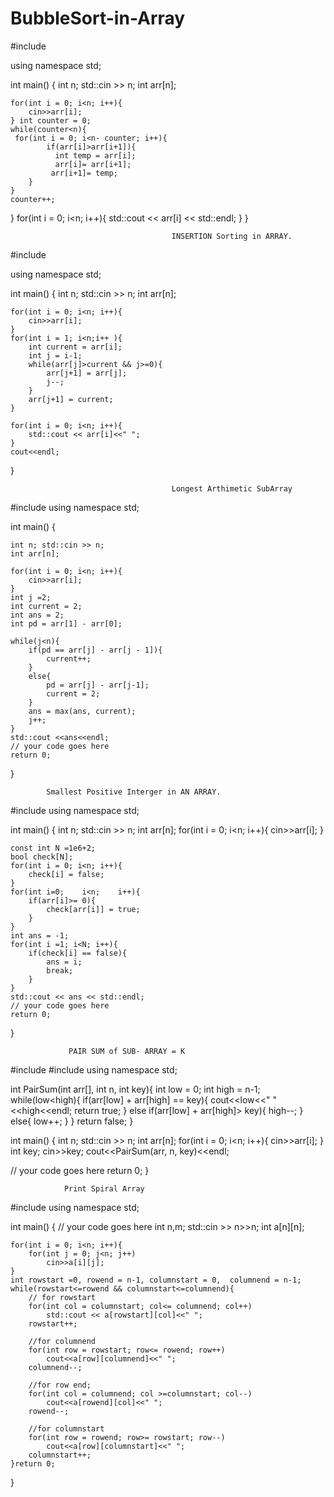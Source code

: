 # BubbleSort-in-Array

#include <iostream>

using namespace std;


int main() {
    int n; std::cin >> n;
    int arr[n];
    
    for(int i = 0; i<n; i++){
        cin>>arr[i];
    } int counter = 0;
	while(counter<n){
   	 for(int i = 0; i<n- counter; i++){
        	if(arr[i]>arr[i+1]){
          	  int temp = arr[i];
          	  arr[i]= arr[i+1];
           	 arr[i+1]= temp;
        }
    }
    counter++;
}
	for(int i = 0; i<n; i++){
        std::cout << arr[i] << std::endl;
    }
}

                                        INSERTION Sorting in ARRAY.
                                        
                                        
 #include <iostream>

using namespace std;
    
int main() {
    int n; std::cin >> n;
    int arr[n];
    
    for(int i = 0; i<n; i++){
        cin>>arr[i];
    }
    for(int i = 1; i<n;i++ ){
        int current = arr[i];
        int j = i-1;
        while(arr[j]>current && j>=0){
            arr[j+1] = arr[j];
            j--;
        }
        arr[j+1] = current;
    }
     
    for(int i = 0; i<n; i++){
        std::cout << arr[i]<<" ";
    }
    cout<<endl;
}

                                        
                                
                                        Longest Arthimetic SubArray 
               
#include <iostream>
using namespace std;

int main() {
    
    int n; std::cin >> n;
    int arr[n];
    
    for(int i = 0; i<n; i++){
        cin>>arr[i];
    }
    int j =2;
    int current = 2;
    int ans = 2;
    int pd = arr[1] - arr[0];
    
    while(j<n){
        if(pd == arr[j] - arr[j - 1]){
            current++;
        }
        else{
            pd = arr[j] - arr[j-1];
            current = 2;
        }
        ans = max(ans, current);
        j++;
    }
    std::cout <<ans<<endl;
	// your code goes here
	return 0;
}

			Smallest Positive Interger in AN ARRAY.
			  
#include <iostream>
using namespace std;

int main() {
    int n; std::cin >> n;
    int arr[n];
    for(int i = 0; i<n; i++){
        cin>>arr[i];
    }
    
    const int N =1e6+2;
    bool check[N];
    for(int i = 0; i<n; i++){
        check[i] = false;
    }
    for(int i=0;    i<n;    i++){
        if(arr[i]>= 0){
            check[arr[i]] = true;
        }
    }
    int ans = -1;
    for(int i =1; i<N; i++){
        if(check[i] == false){
            ans = i;
            break;
        }
    }
    std::cout << ans << std::endl;
	// your code goes here
	return 0;
}
				
				 
				 PAIR SUM of SUB- ARRAY = K
				 
#include <iostream>
#include<climits>
using namespace std;

int PairSum(int arr[], int n, int key){
    int low = 0;
    int high = n-1;
    while(low<high){
        if(arr[low] + arr[high] == key){
            cout<<low<<" "<<high<<endl;
            return true;
        }
        else if(arr[low] + arr[high]> key){
            high--;
        }
        else{
            low++;
        }
    }
    return false;
}

int main() {
   int n; std::cin >>  n;
   int arr[n];
   for(int i = 0; i<n;  i++){
       cin>>arr[i];
   }
   int key; cin>>key;
	cout<<PairSum(arr, n, key)<<endl;
	  
// your code goes here
	return 0;
}

	
				Print Spiral Array
	
	
#include <iostream>
using namespace std;

int main() {
	// your code goes here
	int n,m;
	std::cin >> n>>n;
	int a[n][n];
	
	for(int i = 0; i<n; i++){
	    for(int j = 0; j<n; j++)
	        cin>>a[i][j];
	}
    int rowstart =0, rowend = n-1, columnstart = 0,  columnend = n-1;
    while(rowstart<=rowend && columnstart<=columnend){
        // for rowstart
        for(int col = columnstart; col<= columnend; col++)
            std::cout << a[rowstart][col]<<" ";
        rowstart++;
        
        //for columnend
        for(int row = rowstart; row<= rowend; row++)
            cout<<a[row][columnend]<<" ";
        columnend--;
        
        //for row end;
        for(int col = columnend; col >=columnstart; col--)
            cout<<a[rowend][col]<<" ";
        rowend--;
        
        //for columnstart
        for(int row = rowend; row>= rowstart; row--)
            cout<<a[row][columnstart]<<" ";
        columnstart++;   
    }return 0;
}

				 
				 
